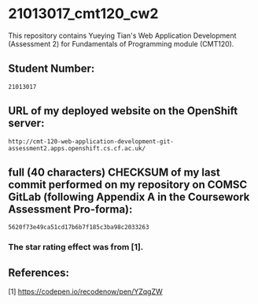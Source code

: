 # 21013017_cmt120_cw2

This repository contains Yueying Tian's Web Application Development (Assessment 2) for Fundamentals of Programming module (CMT120).

## Student Number:

```
21013017
```

## URL of my deployed website on the OpenShift server:

```
http://cmt-120-web-application-development-git-assessment2.apps.openshift.cs.cf.ac.uk/
```

## full (40 characters) CHECKSUM of my last commit performed on my repository on COMSC GitLab (following Appendix A in the Coursework Assessment Pro-forma):

```
5620f73e49ca51cd17b6b7f185c3ba98c2033263
```

### The star rating effect was from [1].

## References:

[1] https://codepen.io/recodenow/pen/YZqgZW

